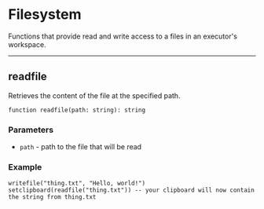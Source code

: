 # Filesystem

Functions that provide read and write access to a files in an executor's workspace.

---

## readfile

Retrieves the content of the file at the specified path.

```luau
function readfile(path: string): string
```

### Parameters

- `path` - path to the file that will be read

### Example

```luau
writefile("thing.txt", "Hello, world!")
setclipboard(readfile("thing.txt")) -- your clipboard will now contain the string from thing.txt
```
